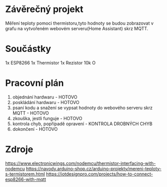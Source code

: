 # Závěrečný projekt
Měření teploty pomoci thermistoru,tyto hodnoty se budou zobrazovat v grafu na vytvořeném webovém serveru(Home Assistant) skrz MQTT. 

# Součástky
1x ESP8266
1x Thermistor
1x Rezistor 10k O

# Pracovní plán
1. objednání hardwaru - HOTOVO
2. poskládání hardwaru - HOTOVO
3. psaní kodu a snažení se vypsat hodnoty do webového serveru skrz MQTT - HOTOVO
4. zkouška, jestli funguje - HOTOVO
5. kontrola chyb, popřípadě opravení - KONTROLA DROBNÝCH CHYB
6. dokončení - HOTOVO

# Zdroje
https://www.electronicwings.com/nodemcu/thermistor-interfacing-with-nodemcu
https://navody.arduino-shop.cz/arduino-projekty/mereni-teploty-s-termistorem.html
https://iotdesignpro.com/projects/how-to-connect-esp8266-with-mqtt


